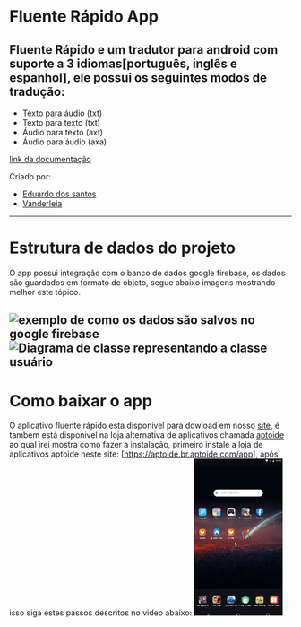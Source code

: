 # Fluente Rápido App
## Fluente Rápido e um tradutor para android com suporte a 3 idiomas[português, inglês e espanhol], ele possui os seguintes modos de tradução:
* Texto para áudio (txt)
* Texto para texto (txt)
* Áudio para texto (axt)
* Áudio para áudio (axa)
  
[link da documentação](https://onedrive.live.com/edit?id=6A4A657C0B4E8AF2!564&resid=6A4A657C0B4E8AF2!564&ithint=file%2cdocx&authkey=!AFjMqG_l5lAr6KE&wdo=2&cid=6a4a657c0b4e8af2)

Criado por:
* [Eduardo dos santos](https://www.linkedin.com/in/eduardo-dos-santos-3072a6269/)
* [Vanderleia](https://www.linkedin.com/in/vanderleia-santos-a34a45282/)
---

# Estrutura de dados do projeto

  O app possui integração com o banco de dados google firebase, os dados são guardados em formato de objeto, segue abaixo imagens mostrando melhor este tópico.
  


 ![exemplo de como os dados são salvos no google firebase](https://github.com/3duardocoder/Fluente-Rapido.github.io/blob/main/md_data/firebase_exemplo.png "exemplo de como os dados são salvos no google firebase")
<img src="https://github.com/3duardocoder/Fluente-Rapido.github.io/blob/main/md_data/uml_user.jpeg" alt="Diagrama de classe representando a classe usuário" width="500px"/>
---
# Como baixar o app
 O aplicativo fluente rápido esta disponivel para dowload em nosso [site](https://3duardocoder.github.io/Fluente-Rapido.github.io/), é tambem está disponivel na loja alternativa de aplicativos chamada [aptoide](https://br.aptoide.com/) ao qual irei mostra como fazer a instalação, primeiro instale a loja de aplicativos aptoide neste site: [https://aptoide.br.aptoide.com/app], após isso siga estes passos descritos no video abaixo:
![tutorial de dowload](tutorial_dowload.gif)
